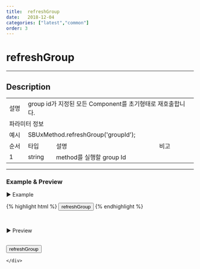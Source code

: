 ```yaml
---
title:  refreshGroup
date:   2018-12-04
categories: ["latest","common"]
order: 3
---
```


refreshGroup
===

---

## Description

<table style="width:100%">
    <colgroup>
        <col width="10%"/>
        <col width="15%"/>
        <col width="55%"/>
        <col width="20%"/>
    </colgroup>
    <tr>
        <td class="tdTitle tdBg">설명</td>
        <td colspan="3">group id가 지정된 모든 Component를 초기형태로 재호출합니다.</td>
    </tr>
    <tr>
        <td class="tdTitle tdCenter tdBg" colspan="4">파라미터 정보</td>
    </tr>
    <tr>
        <td class="tdTitle tdCenter tdBg">예시</td>
        <td colspan="3">SBUxMethod.refreshGroup('groupId');</td>
    </tr>
    <tr>
        <td class="tdTitle tdCenter tdBg">순서</td>
        <td class="tdTitle tdCenter tdBg">타입</td>
        <td class="tdTitle tdCenter tdBg">설명</td>
        <td class="tdTitle tdCenter tdBg">비고</td>
    </tr>
    <tr>
        <td class="tdCenter">1</td>
        <td class="tdCenter">string</td>
        <td>method를 실행할 group Id</td>
        <td></td>
    </tr>
</table>

---
### Example & Preview

<sbux-tabs id="exTab1" name="exTab1" uitype="normal" title-target-id-array="exTab1_1" title-text-array="-">
</sbux-tabs>
<div class="tab-content">
    <div id="exTab1_1">

▶ Example

{% highlight html %}
<input type="button" value="refreshGroup" onclick="SBUxMethod.refreshGroup('inputGroup');">
<sbux-input id="sbIdx1" name="sbTagNm1" uitype="text" group-id="inputGroup"></sbux-input>
<sbux-input id="sbIdx2" name="sbTagNm2" uitype="text" group-id="inputGroup"></sbux-input>
<sbux-input id="sbIdx3" name="sbTagNm3" uitype="text" group-id="inputGroup"></sbux-input>
{% endhighlight %}

<br>

▶ Preview

<br>
<input type="button" value="refreshGroup" onclick="SBUxMethod.refreshGroup('inputGroup');">
<sbux-input id="sbIdx1" name="sbTagNm1" uitype="text" group-id="inputGroup"></sbux-input>
<sbux-input id="sbIdx2" name="sbTagNm2" uitype="text" group-id="inputGroup"></sbux-input>
<sbux-input id="sbIdx3" name="sbTagNm3" uitype="text" group-id="inputGroup"></sbux-input>

    </div>
</div>